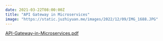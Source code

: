 ```yaml
---
date: 2021-03-22T08:00:00Z
title: "API Gateway in Microservices"
image: "https://static.juzhiyuan.me/images/2022/12/09/IMG_1688.JPG"
---
```


[API-Gateway-in-Microservices.pdf](https://github.com/juzhiyuan/juzhiyuan/files/8129413/API-Gateway-in-Microservices.pdf)

